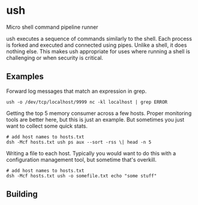 # ush

Micro shell command pipeline runner

ush executes a sequence of commands similarly to the shell. Each process
is forked and executed and connected using pipes. Unlike a shell, it does
nothing else. This makes ush appropriate for uses where running a shell
is challenging or when security is critical.

## Examples

Forward log messages that match an expression in grep.

```
ush -o /dev/tcp/localhost/9999 nc -kl localhost | grep ERROR
```

Getting the top 5 memory consumer across a few hosts. Proper monitoring tools
are better here, but this is just an example. But sometimes you just want to
collect some quick stats.

```
# add host names to hosts.txt
dsh -Mcf hosts.txt ush ps aux --sort -rss \| head -n 5
```

Writing a file to each host. Typically you would want to do this with a
configuration management tool, but sometime that's overkill.

```
# add host names to hosts.txt
dsh -Mcf hosts.txt ush -o somefile.txt echo "some stuff"
```

## Building
